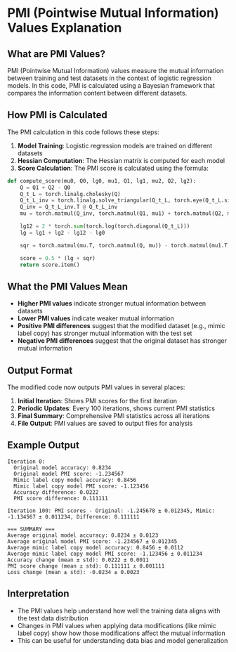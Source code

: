 # PMI (Pointwise Mutual Information) Values Explanation

## What are PMI Values?

PMI (Pointwise Mutual Information) values measure the mutual information between training and test datasets in the context of logistic regression models. In this code, PMI is calculated using a Bayesian framework that compares the information content between different datasets.

## How PMI is Calculated

The PMI calculation in this code follows these steps:

1. **Model Training**: Logistic regression models are trained on different datasets
2. **Hessian Computation**: The Hessian matrix is computed for each model
3. **Score Calculation**: The PMI score is calculated using the formula:

```python
def compute_score(mu0, Q0, lg0, mu1, Q1, lg1, mu2, Q2, lg2):
    Q = Q1 + Q2 - Q0
    Q_t_L = torch.linalg.cholesky(Q)
    Q_t_L_inv = torch.linalg.solve_triangular(Q_t_L, torch.eye(Q_t_L.size(0), device=device), upper=False)
    Q_inv = Q_t_L_inv.T @ Q_t_L_inv
    mu = torch.matmul(Q_inv, torch.matmul(Q1, mu1) + torch.matmul(Q2, mu2) - torch.matmul(Q0, mu0))

    lg12 = 2 * torch.sum(torch.log(torch.diagonal(Q_t_L)))
    lg = lg1 + lg2 - lg12 - lg0

    sqr = torch.matmul(mu.T, torch.matmul(Q, mu)) - torch.matmul(mu1.T, torch.matmul(Q1, mu1)) - torch.matmul(mu2.T, torch.matmul(Q2, mu2)) + torch.matmul(mu0.T, torch.matmul(Q0, mu0))

    score = 0.5 * (lg + sqr)
    return score.item()
```

## What the PMI Values Mean

- **Higher PMI values** indicate stronger mutual information between datasets
- **Lower PMI values** indicate weaker mutual information
- **Positive PMI differences** suggest that the modified dataset (e.g., mimic label copy) has stronger mutual information with the test set
- **Negative PMI differences** suggest that the original dataset has stronger mutual information

## Output Format

The modified code now outputs PMI values in several places:

1. **Initial Iteration**: Shows PMI scores for the first iteration
2. **Periodic Updates**: Every 100 iterations, shows current PMI statistics
3. **Final Summary**: Comprehensive PMI statistics across all iterations
4. **File Output**: PMI values are saved to output files for analysis

## Example Output

```
Iteration 0:
  Original model accuracy: 0.8234
  Original model PMI score: -1.234567
  Mimic label copy model accuracy: 0.8456
  Mimic label copy model PMI score: -1.123456
  Accuracy difference: 0.0222
  PMI score difference: 0.111111

Iteration 100: PMI scores - Original: -1.245678 ± 0.012345, Mimic: -1.134567 ± 0.011234, Difference: 0.111111

=== SUMMARY ===
Average original model accuracy: 0.8234 ± 0.0123
Average original model PMI score: -1.234567 ± 0.012345
Average mimic label copy model accuracy: 0.8456 ± 0.0112
Average mimic label copy model PMI score: -1.123456 ± 0.011234
Accuracy change (mean ± std): 0.0222 ± 0.0011
PMI score change (mean ± std): 0.111111 ± 0.001111
Loss change (mean ± std): -0.0234 ± 0.0023
```

## Interpretation

- The PMI values help understand how well the training data aligns with the test data distribution
- Changes in PMI values when applying data modifications (like mimic label copy) show how those modifications affect the mutual information
- This can be useful for understanding data bias and model generalization 